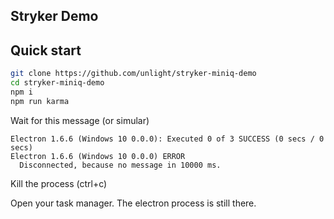 Stryker Demo
---

Quick start
---

```bash
git clone https://github.com/unlight/stryker-miniq-demo
cd stryker-miniq-demo
npm i
npm run karma
```

Wait for this message (or simular)

```
Electron 1.6.6 (Windows 10 0.0.0): Executed 0 of 3 SUCCESS (0 secs / 0 secs)
Electron 1.6.6 (Windows 10 0.0.0) ERROR
  Disconnected, because no message in 10000 ms.
```

Kill the process (ctrl+c)

Open your task manager. The electron process is still there.
